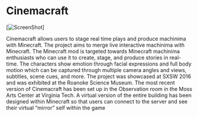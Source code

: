 # Cinemacraft

[![ScreenShot](https://preview.ibb.co/iSV1O5/Screen_Shot_2017_05_03_at_8_19_07_PM.png)]

Cinemacraft allows users to stage real time plays and produce machinima with Minecraft. The project aims to merge live interactive machinima with Minecraft. The Minecraft mod is targeted towards Minecraft machinima enthusiasts who can use it to create, stage, and produce stories in real-time. The characters show emotion through facial expressions and full body motion which can be captured through multiple camera angles and views, subtitles, scene cues, and more. The project was showcased at SXSW 2016 and was exhibited at the Roanoke Science Museum. The most recent version of Cinemacraft has been set up in the Observation room in the Moss Arts Center at Virginia Tech. A virtual version of the entire building has been designed within Minecraft so that users can connect to the server and see their virtual “mirror” self within the game
